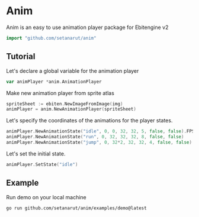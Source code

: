 # Anim

Anim is an easy to use animation player package for Ebitengine v2

```Go
import "github.com/setanarut/anim"
```

## Tutorial

Let's declare a global variable for the animation player

```Go
var animPlayer *anim.AnimationPlayer
```

Make new animation player from sprite atlas

```Go
spriteSheet := ebiten.NewImageFromImage(img)
animPlayer = anim.NewAnimationPlayer(spriteSheet)
```

Let's specify the coordinates of the animations for the player states.

```Go
animPlayer.NewAnimationState("idle", 0, 0, 32, 32, 5, false, false).FPS = 5
animPlayer.NewAnimationState("run", 0, 32, 32, 32, 8, false, false)
animPlayer.NewAnimationState("jump", 0, 32*2, 32, 32, 4, false, false)
```

Let's set the initial state.

```Go
animPlayer.SetState("idle")
```

## Example

Run demo on your local machine

```zsh
go run github.com/setanarut/anim/examples/demo@latest
```